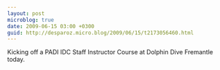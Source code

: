 ```yaml
---
layout: post
microblog: true
date: 2009-06-15 03:00 +0300
guid: http://desparoz.micro.blog/2009/06/15/t2173056460.html
---
```

Kicking off a PADI IDC Staff Instructor Course at Dolphin Dive Fremantle today.
